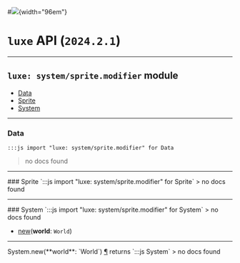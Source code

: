 #![](../../../../../../images/luxe-dark.svg){width="96em"}

# `luxe` API (`2024.2.1`)  


---

## `luxe: system/sprite.modifier` module

- [Data](#data)   
- [Sprite](#sprite)   
- [System](#system)   

---

### Data
`:::js import "luxe: system/sprite.modifier" for Data`
> no docs found


<hr/>
### Sprite
`:::js import "luxe: system/sprite.modifier" for Sprite`
> no docs found


<hr/>
### System
`:::js import "luxe: system/sprite.modifier" for System`
> no docs found

- [new](#System.new)(**world**: `World`)

<hr/>
<endpoint module="luxe: system/sprite.modifier" class="System" signature="new(world : World)"></endpoint>
<signature id="System.new">System.new(**world**: `World`)
<a class="headerlink" href="#System.new" title="Permanent link">¶</a></signature>
<span class='api_ret'>returns</span> `:::js System`
> no docs found   

